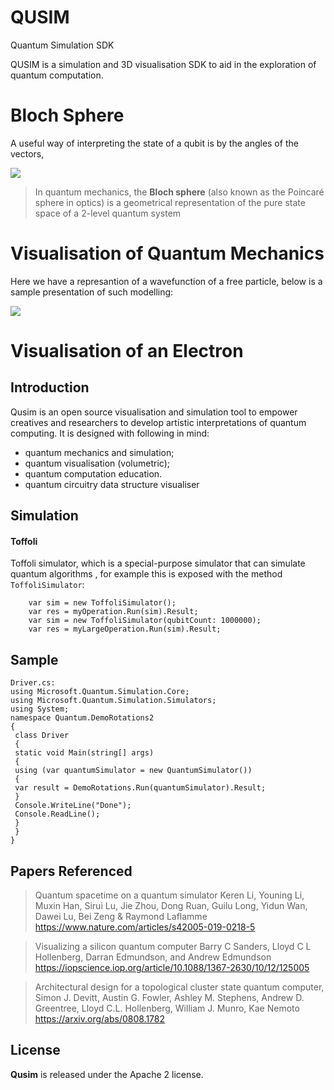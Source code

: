 # QUSIM

Quantum Simulation SDK

QUSIM is a simulation and 3D visualisation SDK to aid in the exploration of quantum computation. 

# Bloch Sphere

A useful way of interpreting the state of a qubit is by the angles of the vectors, 

![](https://upload.wikimedia.org/wikipedia/commons/thumb/6/6b/Bloch_sphere.svg/384px-Bloch_sphere.svg.png)

> In quantum mechanics, the **Bloch sphere** (also known as the Poincaré sphere in optics) is a geometrical representation of the pure state space of a 2-level quantum system


# Visualisation of Quantum Mechanics

Here we have a represantion of a wavefunction of a free particle, below is a sample presentation of such modelling:
 
[![](http://img.youtube.com/vi/p7bzE1E5PMY/0.jpg)](http://www.youtube.com/watch?v=p7bzE1E5PMY "")


# Visualisation of an Electron


## Introduction

Qusim is an open source visualisation and simulation tool to empower creatives and researchers to develop artistic interpretations of quantum computing. It is designed with following in mind:

- quantum mechanics and simulation;
- quantum visualisation (volumetric);
- quantum computation education.
- quantum circuitry data structure visualiser

## Simulation 

#### Toffoli 

Toffoli simulator, which is a special-purpose simulator that can simulate quantum algorithms , for example this is exposed with the method `ToffoliSimulator`: 

```c-sharp
    var sim = new ToffoliSimulator();
    var res = myOperation.Run(sim).Result;
    var sim = new ToffoliSimulator(qubitCount: 1000000);
    var res = myLargeOperation.Run(sim).Result;
```    

## Sample

```c-sharp
Driver.cs:
using Microsoft.Quantum.Simulation.Core;
using Microsoft.Quantum.Simulation.Simulators;
using System;
namespace Quantum.DemoRotations2
{
 class Driver
 {
 static void Main(string[] args)
 {
 using (var quantumSimulator = new QuantumSimulator())
 {
 var result = DemoRotations.Run(quantumSimulator).Result;
 }
 Console.WriteLine("Done");
 Console.ReadLine();
 }
 }
}
```


## Papers Referenced

> Quantum spacetime on a quantum simulator
> Keren Li, Youning Li, Muxin Han, Sirui Lu, Jie Zhou, Dong Ruan, Guilu Long, Yidun Wan, Dawei Lu, Bei Zeng & Raymond Laflamme 
> https://www.nature.com/articles/s42005-019-0218-5

> Visualizing a silicon quantum computer
> Barry C Sanders, Lloyd C L Hollenberg, Darran Edmundson, and Andrew Edmundson
> https://iopscience.iop.org/article/10.1088/1367-2630/10/12/125005

> Architectural design for a topological cluster state quantum computer,
> Simon J. Devitt, Austin G. Fowler, Ashley M. Stephens, Andrew D. Greentree, Lloyd C.L. Hollenberg, William J. Munro, Kae Nemoto
> https://arxiv.org/abs/0808.1782

## License

**Qusim** is released under the Apache 2 license.
